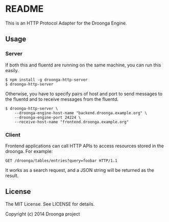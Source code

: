 # README

This is an HTTP Protocol Adapter for the Droonga Engine.

## Usage

### Server

If both this and fluentd are running on the same machine,
you can run this easily.

    $ npm install -g droonga-http-server
    $ droonga-http-server

Otherwise, you have to specify pairs of host and port to send messages
to the fluentd and to receive messages from the fluentd.

    $ droonga-http-server \
        --droonga-engine-host-name "backend.droonga.example.org" \
        --droonga-engine-port 24224 \
        --receive-host-name "frontend.droonga.example.org"

### Client

Frontend applications can call HTTP APIs to access resources stored in
the droonga. For example:

    GET /droonga/tables/entries?query=foobar HTTP/1.1

It works as a search request, and a JSON string will be returned as the result.

## License

The MIT License. See LICENSE for details.

Copyright (c) 2014 Droonga project
